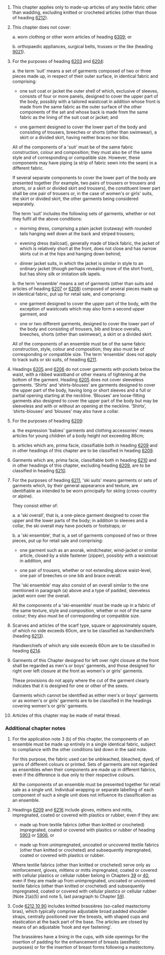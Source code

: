 1. This chapter applies only to made-up articles of any textile fabric other than wadding, excluding knitted or crocheted articles (other than those of heading [6212](/headings/6212)).

2. This chapter does not cover:

    a. worn clothing or other worn articles of heading [6309](/headings/6309); or
    
    b. orthopaedic appliances, surgical belts, trusses or the like (heading [9021](/headings/9021)).

3. For the purposes of heading [6203](/headings/6203) and [6204](/headings/6204):

    a. the term 'suit' means a set of garments composed of two or three pieces made up, in respect of their outer surface, in identical fabric and comprising:
    
    - one suit coat or jacket the outer shell of which, exclusive of sleeves, consists of four or more panels, designed to cover the upper part of the body, possibly with a tailored waistcoat in addition whose front is made from the same fabric as the outer surface of the other components of the set and whose back is made from the same fabric as the lining of the suit coat or jacket; and
    
    - one garment designed to cover the lower part of the body and consisting of trousers, breeches or shorts (other than swimwear), a skirt or a divided skirt, having neither braces nor bibs.
    
    All of the components of a 'suit' must be of the same fabric construction, colour and composition; they must also be of the same style and of corresponding or compatible size. However, these components may have piping (a strip of fabric sewn into the seam) in a different fabric.
    
    If several separate components to cover the lower part of the body are presented together (for example, two pairs of trousers or trousers and shorts, or a skirt or divided skirt and trousers), the constituent lower part shall be one pair of trousers or, in the case of women's or girls' suits, the skirt or divided skirt, the other garments being considered separately.
    
    The term 'suit' includes the following sets of garments, whether or not they fulfil all the above conditions:
    - morning dress, comprising a plain jacket (cutaway) with rounded tails hanging well down at the back and striped trousers;
    
    - evening dress (tailcoat), generally made of black fabric, the jacket of which is relatively short at the front, does not close and has narrow skirts cut in at the hips and hanging down behind;
    
    - dinner jacket suits, in which the jacket is similar in style to an ordinary jacket (though perhaps revealing more of the shirt front), but has shiny silk or imitation silk lapels.
    
    b. the term 'ensemble' means a set of garments (other than suits and articles of heading [6207](/headings/6207) or [6208](/headings/6208)) composed of several pieces made up in identical fabric, put up for retail sale, and comprising:
    
    - one garment designed to cover the upper part of the body, with the exception of waistcoats which may also form a second upper garment, and
    
    - one or two different garments, designed to cover the lower part of the body and consisting of trousers, bib and brace overalls, breeches, shorts (other than swimwear), a skirt or a divided skirt.
    
    All of the components of an ensemble must be of the same fabric construction, style, colour and composition; they also must be of corresponding or compatible size. The term 'ensemble' does not apply to track suits or ski suits, of heading [6211](/headings/6211).

4. Headings [6205](/headings/6205) and [6206](/headings/6206) do not cover garments with pockets below the waist, with a ribbed waistband or other means of tightening at the bottom of the garment. Heading [6205](/headings/6205) does not cover sleeveless garments. ‘Shirts’ and ‘shirts-blouses’ are garments designed to cover the upper part of the body, having long or short sleeves and a full or partial opening starting at the neckline. ‘Blouses’ are loose-fitting garments also designed to cover the upper part of the body but may be sleeveless and with or without an opening at the neckline. ‘Shirts’, ‘shirts-blouses’ and ‘blouses’ may also have a collar.

5. For the purposes of heading [6209](/headings/6209):

    a. the expression 'babies' garments and clothing accessories' means articles for young children of a body height not exceeding 86cm;
    
    b. articles which are, prima facie, classifiable both in heading [6209](/headings/6209) and in other headings of this chapter are to be classified in heading [6209](/headings/6209).

6. Garments which are, prima facie, classifiable both in heading [6210](/headings/6210) and in other headings of this chapter, excluding heading [6209](/headings/6209), are to be classified in heading [6210](/headings/6210).

7. For the purposes of heading [6211](/headings/6211), 'ski suits' means garments or sets of garments which, by their general appearance and texture, are identifiable as intended to be worn principally for skiing (cross-country or alpine). 

    They consist either of:
    
    a. a 'ski overall', that is, a one-piece garment designed to cover the upper and the lower parts of the body; in addition to sleeves and a collar, the ski overall may have pockets or footstraps; or
    
    b. a 'ski ensemble', that is, a set of garments composed of two or three pieces, put up for retail sale and comprising:
    
    - one garment such as an anorak, windcheater, wind-jacket or similar article, closed by a slide fastener (zipper), possibly with a waistcoat in addition, and
    
    - one pair of trousers, whether or not extending above waist-level, one pair of breeches or one bib and brace overall.
    
    The 'ski ensemble' may also consist of an overall similar to the one mentioned in paragraph (a) above and a type of padded, sleeveless jacket worn over the overall.
    
    All the components of a 'ski-ensemble' must be made up in a fabric of the same texture, style and composition, whether or not of the same colour; they also must be of corresponding or compatible size.

8. Scarves and articles of the scarf type, square or approximately square, of which no side exceeds 60cm, are to be classified as handkerchiefs (heading [6213](/headings/6213)). 

    Handkerchiefs of which any side exceeds 60cm are to be classified in heading [6214](/headings/6214).

9. Garments of this Chapter designed for left over right closure at the front shall be regarded as men's or boys' garments, and those designed for right over left closure at the front as women's or girls' garments.

    These provisions do not apply where the cut of the garment clearly indicates that it is designed for one or other of the sexes.
    
    Garments which cannot be identified as either men's or boys' garments or as women's or girls' garments are to be classified in the headings covering women's or girls' garments.

10. Articles of this chapter may be made of metal thread.

### Additional chapter notes

1. For the application note 3 (b) of this chapter, the components of an ensemble must be made up entirely in a single identical fabric, subject to compliance with the other conditions laid down in the said note.

    For this purpose, the fabric used can be unbleached, bleached, dyed, of yarns of different colours or printed. Sets of garments are not regarded as ensembles when their components are made up in different fabrics, even if the difference is due only to their respective colours.
    
    All the components of an ensemble must be presented together for retail sale as a single unit. Individual wrapping or separate labelling of each component of such a single unit does not influence its classification
as an ensemble.

2. Headings [6209](/headings/6209) and [6216](/headings/6216) include gloves, mittens and mitts, impregnated, coated or covered with plastics or rubber, even if they are:

    - made up from textile fabrics (other than knitted or crocheted) impregnated, coated or covered with plastics or rubber of heading [5903](/headings/5903) or [5906](/headings/5906), or
    
    - made up from unimpregnated, uncoated or uncovered textile fabrics (other than knitted or crocheted) and subsequently impregnated, coated or covered with plastics or rubber.
    
    Where textile fabrics (other than knitted or crocheted) serve only as reinforcement, gloves, mittens or mitts impregnated, coated or covered with cellular plastics or cellular rubber belong in Chapters [39](/chapters/39) or [40](/chapters/40), even if they are made up from unimpregnated, uncoated or uncovered textile fabrics (other than knitted or crocheted) and subsequently impregnated, coated or covered with cellular plastics or cellular rubber (Note 2(a)(5) and note 5, last paragraph to Chapter [59](/chapters/59)).

3. Code [6212 10 90](/commodities/6212109000) includes knitted brassières (so-called mastectomy bras), which typically comprise adjustable broad padded shoulder straps, centrally positioned over the breasts, with shaped cups and elastication at the back part of the base. The articles are closed by means of an adjustable ‘hook and eye fastening’.

    The brassières have a lining in the cups, with side openings for the insertion of padding for the enhancement of breasts (aesthetic purposes) or for the insertion of breast forms following a mastectomy. 
